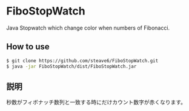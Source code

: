 # FiboStopWatch
Java Stopwatch which change color when numbers of Fibonacci.

## How to use

```bash
$ git clone https://github.com/steave6/FiboStopWatch.git
$ java -jar FiboStopWatch/dist/FiboStopWatch.jar
```

## 説明
秒数がフィボナッチ数列と一致する時にだけカウント数字が赤くなります。
